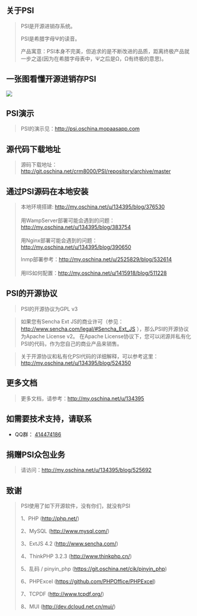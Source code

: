 关于PSI
-------------
>PSI是开源进销存系统。
>
>PSI是希腊字母Ψ的读音。
>
>产品寓意：PSI本身不完美，但追求的是不断改进的品质，距离终极产品就一步之遥(因为在希腊字母表中，Ψ之后是Ω，Ω有终极的意思)。

一张图看懂开源进销存PSI
-------------
<p>
    <img src="http://static.oschina.net/uploads/space/2015/0306/111629_RuyO_134395.jpg"/>
</p>

PSI演示
-------------
>PSI的演示见：<a href = 'http://psi.oschina.mopaas.com' target = '_blank'>http://psi.oschina.mopaasapp.com</a>


源代码下载地址
-------------
>源码下载地址：http://git.oschina.net/crm8000/PSI/repository/archive/master

通过PSI源码在本地安装
-------------
> 本地环境搭建: http://my.oschina.net/u/134395/blog/376530
> <br /> <br />
> 用WampServer部署可能会遇到的问题：http://my.oschina.net/u/134395/blog/383754
> <br /> <br />
> 用Nginx部署可能会遇到的问题：http://my.oschina.net/u/134395/blog/390650
>
> lnmp部署参考：http://my.oschina.net/u/2525829/blog/532614
> <br /> <br />
> 用IIS如何配置：http://my.oschina.net/u/1415918/blog/511228

PSI的开源协议
-------------
>PSI的开源协议为GPL v3

>如果您有Sencha Ext JS的商业许可（参见： http://www.sencha.com/legal/#Sencha_Ext_JS ），那么PSI的开源协议为Apache License v2。
>在Apache License协议下，您可以闭源并私有化PSI的代码，作为您自己的商业产品来销售。

>
>关于开源协议和私有化PSI代码的详细解释，可以参考这里：http://my.oschina.net/u/134395/blog/524350

更多文档
-------------
> 更多文档，请参考：http://my.oschina.net/u/134395


如需要技术支持，请联系
-------------
- QQ群： <a target="_blank" href="http://shang.qq.com/wpa/qunwpa?idkey=64808ce24f2a3186ccb1f37aad9ed591bcc4fb257d09749753aca98c6c73e400">414474186</a>

捐赠PSI众包业务
-------------
> 请访问：http://my.oschina.net/u/134395/blog/525692


致谢
-------------
>PSI使用了如下开源软件，没有你们，就没有PSI
> 
>1、PHP (http://php.net/)
>
>2、MySQL (http://www.mysql.com/)
>
>3、ExtJS 4.2 (http://www.sencha.com/)
>
>4、ThinkPHP 3.2.3 (http://www.thinkphp.cn/)
>
>5、乱码 / pinyin_php (https://git.oschina.net/cik/pinyin_php)
>
>6、PHPExcel (https://github.com/PHPOffice/PHPExcel)
>
>7、TCPDF (http://www.tcpdf.org/)
>
>8、MUI (http://dev.dcloud.net.cn/mui/)